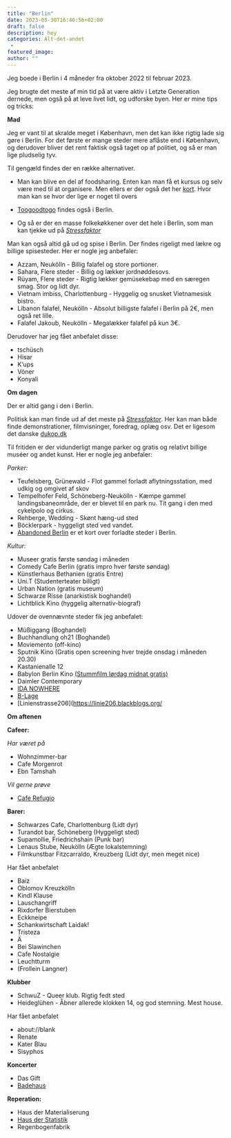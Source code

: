 ```yaml
---
title: "Berlin"
date: 2023-05-30T16:46:56+02:00
draft: false
description: hey
categories: Alt-det-andet
 -
featured_image:
author: ""
---
```


Jeg boede i Berlin i 4 måneder fra oktober 2022 til februar 2023. 

Jeg brugte det meste af min tid på at være aktiv i Letzte Generation dernede, men også på at leve livet lidt, og udforske byen. Her er mine tips og tricks:



**Mad**

Jeg er vant til at skralde meget i København, men det kan ikke rigtig lade sig gøre i Berlin. For det første er mange steder mere aflåste end i København, og derudover bliver det rent faktisk også taget op af politiet, og så er man lige pludselig tyv.

Til gengæld findes der en række alternativer.

- Man kan blive en del af foodsharing. Enten kan man få et kursus og selv være med til at organisere. Men ellers er der også det her [kort](https://foodsharing.de/karte). Hvor man kan se hvor der lige er noget til overs

- [Toogoodtogo](https://www.toogoodtogo.com/en-us) findes også i Berlin.

- Og så er der en masse folkekøkkener over det hele i Berlin, som man kan tjekke ud på [*Stressfaktor*](https://stressfaktor.squat.net/)



Man kan også altid gå ud og spise i Berlin. Der findes rigeligt med lækre og billige spisesteder. Her er nogle jeg anbefaler:

- Azzam, Neukölln - Billig falafel og store portioner.
- Sahara, Flere steder - Billig og lækker jordnøddesovs.
- Rüyam, Flere steder - Rigtig lækker gemüsekebap med en særegen smag. Stor og lidt dyr.
- Vietnam imbiss, Charlottenburg - Hyggelig og snusket Vietnamesisk bistro.
- Libanon falafel, Neukölln - Absolut billigste falafel i Berlin på 2€, men også ret lille.
- Falafel Jakoub, Neukölln - Megalækker falafel på kun 3€.

Derudover har jeg fået anbefalet disse:

- tschüsch
- Hisar
- K‘ups
- Vöner
- Konyali



**Om dagen**

Der er altid gang i den i Berlin. 

Politisk kan man finde ud af det meste på [*Stressfaktor*](https://stressfaktor.squat.net/). Her kan man både finde demonstrationer, filmvisninger, foredrag, oplæg osv. Det er ligesom det danske [dukop.dk](https://dukop.dk)



Til fritiden er der vidunderligt mange parker og gratis og relativt billige muséer og andet kunst. Her er nogle jeg anbefaler:

*Parker:*

- Teufelsberg, Grünewald - Flot gammel forladt aflytningsstation, med udkig og omgivet af skov
- Tempelhofer Feld, Schöneberg-Neukölln - Kæmpe gammel landingsbaneområde, der er blevet til en park nu. Tit gang i den med cykelpolo og cirkus.
- Rehberge, Wedding - Skønt hæng-ud sted
- Böcklerpark - hyggeligt sted ved vandet.
- [Abandoned Berlin](https://www.abandonedberlin.com/map/) er et kort over forladte steder i Berlin.

*Kultur:*

- Museer gratis første søndag i måneden
- Comedy Cafe Berlin (gratis impro hver første søndag)
- Künstlerhaus Bethanien (gratis Entre)
- Uni.T (Studenterteater billigt)
- Urban Nation (gratis museum)
- Schwarze Risse (anarkistisk boghandel)
- Lichtblick Kino (hyggelig alternativ-biograf)



Udover de ovennævnte steder fik jeg anbefalet:

- Müßiggang (Boghandel)
- Buchhandlung oh21 (Boghandel)
- Moviemento (off-kino)
- Sputnik Kino (Gratis open screening hver trejde onsdag i måneden 20.30)
- Kastanienalle 12
- Babylon Berlin Kino [(Stummfilm lørdag midnat gratis)](https://babylonberlin.eu/programm/filmreihen/stummfilm)
- Daimler Contemporary
- [IDA NOWHERE](https://www.ida-nowhere.com/about/)
- [B-Lage](https://b-lage.de/pages/kontakt)
- [Linienstrasse206](https://linie206.blackblogs.org/



**Om aftenen**

**Cafeer:**

*Har været på*

- Wohnzimmer-bar
- Cafe Morgenrot
- Ebn Tamshah

*Vil gerne prøve*

- [Cafe Refugio](https://refugio.berlin)

**Barer:**



- Schwarzes Cafe, Charlottenburg (Lidt dyr)
- Turandot bar, Schöneberg (Hyggeligt sted)
- Supamollie, Friedrichshain (Punk bar)
- Lenaus Stube, Neukölln (Ægte lokalstemning)
- Filmkunstbar Fitzcarraldo, Kreuzberg (Lidt dyr, men meget nice)



Har fået anbefalet

- Baiz
- Oblomov Kreuzkölln
- Kindl Klause
- Lauschangriff
- Rixdorfer Bierstuben
- Eckkneipe
- Schankwirtschaft Laidak!
- Tristeza
- Ä
- Bei Slawinchen
- Cafe Nostalgie
- Leuchtturm
- (Frollein Langner)

**Klubber**

- SchwuZ - Queer klub. Rigtig fedt sted
- Heideglühen - Åbner allerede klokken 14, og god stemning. Mest house.

Har fået anbefalet

- about://blank
- Renate
- Kater Blau
- Sisyphos

**Koncerter**

- Das Gift
- [Badehaus](https://badehaus-berlin.com/)



**Reperation:**

- Haus der Materialiserung
- [Haus der Statistik](https://hausderstatistik.org/)
- Regenbogenfabrik